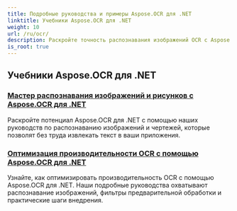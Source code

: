 ```yaml
---
title: Подробные руководства и примеры Aspose.OCR для .NET
linktitle: Учебники Aspose.OCR для .NET
weight: 10
url: /ru/ocr/
description: Раскройте точность распознавания изображений OCR с Aspose.OCR для .NET. Изучите руководства по расчету угла наклона, распознаванию текста, настройке OCR и оптимизации.
is_root: true
---
```

## Учебники Aspose.OCR для .NET
### [Мастер распознавания изображений и рисунков с Aspose.OCR для .NET](./master-image-and-drawing-recognition/)
Раскройте потенциал Aspose.OCR для .NET с помощью наших руководств по распознаванию изображений и чертежей, которые позволят без труда извлекать текст в ваши приложения.
### [Оптимизация производительности OCR с помощью Aspose.OCR для .NET](./optimization-ocr/)
Узнайте, как оптимизировать производительность OCR с помощью Aspose.OCR для .NET. Наши подробные руководства охватывают распознавание изображений, фильтры предварительной обработки и практические шаги внедрения.